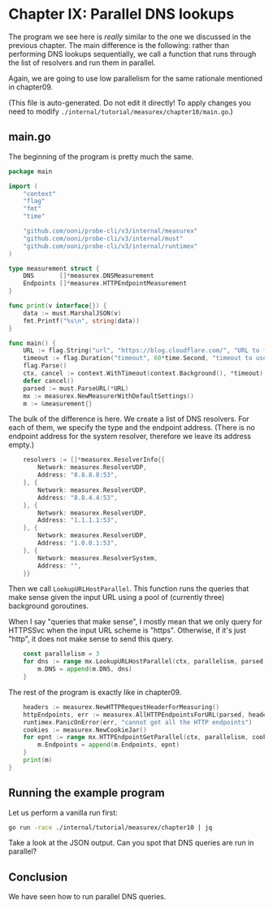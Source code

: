 
# Chapter IX: Parallel DNS lookups

The program we see here is _really_ similar to the one we
discussed in the previous chapter. The main difference
is the following: rather than performing DNS lookups
sequentially, we call a function that runs through the
list of resolvers and run them in parallel.

Again, we are going to use low parallelism for the same
rationale mentioned in chapter09.

(This file is auto-generated. Do not edit it directly! To apply
changes you need to modify `./internal/tutorial/measurex/chapter10/main.go`.)

## main.go

The beginning of the program is pretty much the same.

```Go
package main

import (
	"context"
	"flag"
	"fmt"
	"time"

	"github.com/ooni/probe-cli/v3/internal/measurex"
	"github.com/ooni/probe-cli/v3/internal/must"
	"github.com/ooni/probe-cli/v3/internal/runtimex"
)

type measurement struct {
	DNS       []*measurex.DNSMeasurement
	Endpoints []*measurex.HTTPEndpointMeasurement
}

func print(v interface{}) {
	data := must.MarshalJSON(v)
	fmt.Printf("%s\n", string(data))
}

func main() {
	URL := flag.String("url", "https://blog.cloudflare.com/", "URL to fetch")
	timeout := flag.Duration("timeout", 60*time.Second, "timeout to use")
	flag.Parse()
	ctx, cancel := context.WithTimeout(context.Background(), *timeout)
	defer cancel()
	parsed := must.ParseURL(*URL)
	mx := measurex.NewMeasurerWithDefaultSettings()
	m := &measurement{}
```

The bulk of the difference is here. We create
a list of DNS resolvers. For each of them, we specify
the type and the endpoint address. (There is no
endpoint address for the system resolver, therefore
we leave its address empty.)

```Go
	resolvers := []*measurex.ResolverInfo{{
		Network: measurex.ResolverUDP,
		Address: "8.8.8.8:53",
	}, {
		Network: measurex.ResolverUDP,
		Address: "8.8.4.4:53",
	}, {
		Network: measurex.ResolverUDP,
		Address: "1.1.1.1:53",
	}, {
		Network: measurex.ResolverUDP,
		Address: "1.0.0.1:53",
	}, {
		Network: measurex.ResolverSystem,
		Address: "",
	}}
```

Then we call `LookupURLHostParallel`. This function runs
the queries that make sense given the input URL using a
pool of (currently three) background goroutines.

When I say "queries that make sense", I mostly mean
that we only query for HTTPSSvc when the input URL
scheme is "https". Otherwise, if it's just "http", it
does not make sense to send this query.

```Go
	const parallelism = 3
	for dns := range mx.LookupURLHostParallel(ctx, parallelism, parsed, resolvers...) {
		m.DNS = append(m.DNS, dns)
	}
```

The rest of the program is exactly like in chapter09.

```Go
	headers := measurex.NewHTTPRequestHeaderForMeasuring()
	httpEndpoints, err := measurex.AllHTTPEndpointsForURL(parsed, headers, m.DNS...)
	runtimex.PanicOnError(err, "cannot get all the HTTP endpoints")
	cookies := measurex.NewCookieJar()
	for epnt := range mx.HTTPEndpointGetParallel(ctx, parallelism, cookies, httpEndpoints...) {
		m.Endpoints = append(m.Endpoints, epnt)
	}
	print(m)
}

```

## Running the example program

Let us perform a vanilla run first:

```bash
go run -race ./internal/tutorial/measurex/chapter10 | jq
```

Take a look at the JSON output. Can you spot that
DNS queries are run in parallel?

## Conclusion

We have seen how to run parallel DNS queries.

